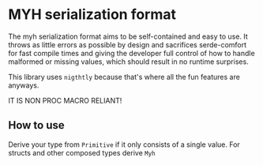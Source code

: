 # MYH serialization format
The myh serialization format aims to be self-contained and easy to use.
It throws as little errors as possible by design and sacrifices serde-comfort for
fast compile times and giving the developer full control of how to handle malformed
or missing values, which should result in no runtime surprises.

This library uses `nigthtly` because that's where all the fun features are anyways.

IT IS NON PROC MACRO RELIANT!

## How to use
Derive your type from `Primitive` if it only consists of a single value.
For structs and other composed types derive `Myh`
